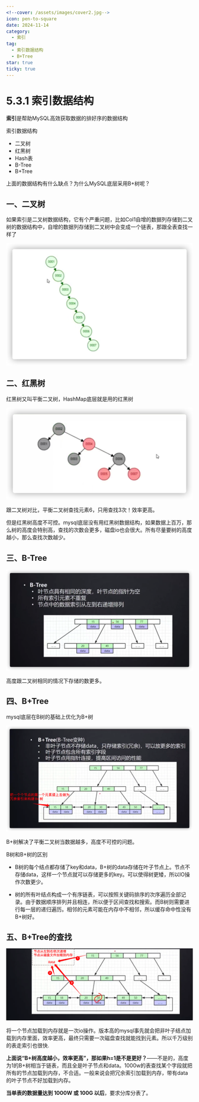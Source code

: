 ```yaml
---
<!--cover: /assets/images/cover2.jpg-->
icon: pen-to-square
date: 2024-11-14
category:
  - 索引
tag:
  - 索引数据结构
  - B+Tree
star: true
ticky: true
---
```

# 5.3.1 索引数据结构

**索引**是帮助MySQL高效获取数据的排好序的数据结构

索引数据结构

- 二叉树
- 红黑树
- Hash表
- B-Tree
- B+Tree

上面的数据结构有什么缺点？为什么MySQL底层采用B+树呢？

## 一、二叉树

如果索引是二叉树数据结构，它有个严重问题，比如Col1自增的数据列存储到二叉树的数据结构中，自增的数据列存储到二叉树中会变成一个链表，那跟全表查找一样了

![](../pic/31.png)

## 二、红黑树

红黑树又叫平衡二叉树，HashMap底层就是用的红黑树

![](../pic/32.png)

跟二叉树对比，平衡二叉树查找元素6，只用查找3次！效率更高。

但是红黑树高度不可控。mysql底层没有用红黑树数据结构，如果数据上百万，那么树的高度会特别高，查找的次数会更多，磁盘io也会很大。所有尽量要树的高度越小，那么查找次数越少。

## 三、B-Tree

![](../pic/33.png)

高度跟二叉树相同的情况下存储的数更多。

## 四、B+Tree

mysql底层在B树的基础上优化为B+树

![](../pic/34.png)

B+树解决了平衡二叉树当数据越多，高度不可控的问题。

B树和B+树的区别

- B树的每个结点都存储了key和data，B+树的data存储在叶子节点上。节点不存储data，这样一个节点就可以存储更多的key。可以使得树更矮，所以IO操作次数更少。

- 树的所有叶结点构成一个有序链表，可以按照关键码排序的次序遍历全部记录。由于数据顺序排列并且相连，所以便于区间查找和搜索。而B树则需要进行每一层的递归遍历。相邻的元素可能在内存中不相邻，所以缓存命中性没有B+树好。

## 五、B+Tree的查找

![](../pic/35.png)

将一个节点加载到内存就是一次io操作。版本高的mysql事先就会把非叶子结点加载到内存里面，效率更高，最终只需要一次磁盘查找就能找到元素。所以千万级别的表走索引也很快.

**上面说“B+树高度越小，效率更高”，那如果h=1是不是更好？**——不是的，高度为1的B+树相当于链表，而且全是叶子节点和data。1000w的表查找某个字段就把所有的节点加载到内存，不合适。一般来说会把冗余索引加载到内存，带有data的叶子节点不好加载到内存。

**当单表的数据量达到 1000W 或 100G 以后**，要求分库分表了。

